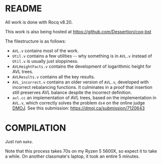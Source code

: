 # README

All work is done with Rocq v8.20.

This work is also being hosted at https://github.com/Dessertion/coq-bst

The filestructure is as follows:
- `AVL.v` contains most of the work.
- `Util.v` contains a few utilities -- why something is in `AVL.v` instead of `Util.v` is usually just sloppiness.
- `AVLHeightFacts.v` contains the development of logarithmic height for AVL trees.
- `AVLResults.v` contains all the key results.
- `AVL_incorrect.v` contains an older version of `AVL.v`, developed with incorrect rebalancing functions. It culminates in a proof that insertion still preserves AVL balance despite the incorrect definition.
- `avl.cc` an implementation of AVL trees, based on the implementation in `AVL.v`, which correctly solves the problem `ds4` on the online judge [DMOJ](https://dmoj.ca/problem/ds4). See this submission: https://dmoj.ca/submission/7120643

# COMPILATION

Just run `make`.

Note that this process takes 70s on my Ryzen 5 5600X, so expect it to take a while.
On another classmate's laptop, it took an entire 5 minutes.

